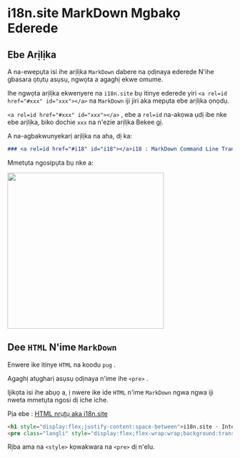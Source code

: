 # i18n.site MarkDown Mgbakọ Ederede

## Ebe Arịlịka

A na-ewepụta isi ihe arịlịka `MarkDown` dabere na ọdịnaya ederede N'ihe gbasara ọtụtụ asụsụ, ngwọta a agaghị ekwe omume.

Ihe ngwọta arịlịka ekwenyere na `i18n.site` bụ itinye ederede yiri `<a rel=id href="#xxx" id="xxx"></a>` na `MarkDown` iji jiri aka mepụta ebe arịlịka ọnọdụ.

`<a rel=id href="#xxx" id="xxx"></a>` , ebe a `rel=id` na-akọwa ụdị ibe nke ebe arịlịka, biko dochie `xxx` na n'ezie arịlịka Bekee gị.

A na-agbakwunyekarị arịlịka na aha, dị ka:

```md
### <a rel=id href="#i18" id="i18"></a>i18 : MarkDown Command Line Translation Tool
```

Mmetụta ngosipụta bụ nke a:

<img src="//p.3ti.site/1721381136.avif" width="350">

## Dee `HTML` N'ime `MarkDown`

Enwere ike itinye `HTML` na koodu `pug` .

Agaghị atụgharị asụsụ ọdịnaya n'ime ihe `<pre>` .

Ijikọta isi ihe abụọ a, ị nwere ike ide `HTML` n'ime `MarkDown` ngwa ngwa iji nweta mmetụta ngosi dị iche iche.

Pịa ebe : [HTML nrụtụ aka i18n.site](//raw.githubusercontent.com/i18n-site/md/main/zh/README.md)

```html
<h1 style="display:flex;justify-content:space-between">i18n.site ⋅ International Solutions<img src="//p.3ti.site/logo.svg" style="user-select:none;margin-top:-1px;width:42px"></h1>
<pre class="langli" style="display:flex;flex-wrap:wrap;background:transparent;border:1px solid #eee;font-size:12px;box-shadow:0 0 3px inset #eee;padding:12px 5px 4px 12px;justify-content:space-between;"><style>pre.langli i{font-weight:300;font-family:s;margin-right:2px;margin-bottom:8px;font-style:normal;color:#666;border-bottom:1px dashed #ccc;}</style><i>English</i><i>简体中文</i><i>Deutsch</i> … …</pre>
```

Rịba ama na `<style>` kọwakwara na `<pre>` dị n'elu.